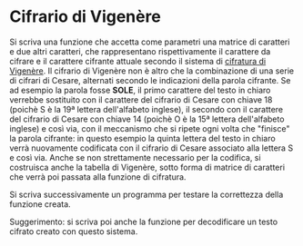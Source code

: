 # Cifrario di Vigenère

Si scriva una funzione che accetta come parametri una matrice di caratteri e due altri caratteri, che rappresentano rispettivamente il carattere da cifrare e il carattere cifrante attuale secondo il sistema di [cifratura di Vigenère](https://en.wikipedia.org/wiki/Vigen%C3%A8re_cipher). Il cifrario di Vigenère non è altro che la combinazione di una serie di cifrari di Cesare, alternati secondo le indicazioni della parola cifrante. Se ad esempio la parola fosse **SOLE**, il primo carattere del testo in chiaro verrebbe sostituito con il carattere del cifrario di Cesare con chiave 18 (poichè S è la 19ª lettera dell'alfabeto inglese), il secondo con il carattere del cifrario di Cesare con chiave 14 (poichè O è la 15ª lettera dell'alfabeto inglese) e così via, con il meccanismo che si ripete ogni volta che "finisce" la parola cifrante: in questo esempio la quinta lettera del testo in chiaro verrà nuovamente codificata con il cifrario di Cesare associato alla lettera S e così via.
Anche se non strettamente necessario per la codifica, si costruisca anche la tabella di Vigenère, sotto forma di matrice di caratteri che verrà poi passata alla funzione di cifratura.

Si scriva successivamente un programma per testare la correttezza della funzione creata.

Suggerimento: si scriva poi anche la funzione per decodificare un testo cifrato creato con questo sistema.
